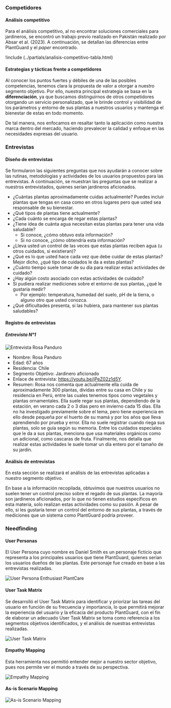 ### Competidores

#### Análisis competitivo

Para el análisis competitivo, al no encontrar soluciones comerciales para jardineros, se encontró un trabajo previo realizado en Pakistán realizado por Absar et al. (2023). A continuación, se detallan las diferencias entre PlantGuard y el _paper_ encontrado.

<!-- !include (../partials/analisis-competitivo-tabla.md) -->

!include (../partials/analisis-competitivo-tabla.html)

#### Estrategias y tácticas frente a competidores

Al conocer los puntos fuertes y débiles de una de las posibles competencias, tenemos clara la propuesta de valor a otorgar a nuestro segmento objetivo. Por ello, nuestra principal estrategia se basa en la **diferenciación**, ya que buscamos distinguirnos de otros competidores otorgando un servicio personalizado, que le brinde control y visibilidad de los parámetros y entorno de sus plantas a nuestros usuarios y mantenga el bienestar de estas en todo momento.

De tal manera, nos enfocamos en resaltar tanto la aplicación como nuestra marca dentro del mercado, haciendo prevalecer la calidad y enfoque en las necesidades expresas del usuario.

### Entrevistas

#### Diseño de entrevistas

Se formularon las siguientes preguntas que nos ayudarán a conocer sobre las rutinas, metodologías y actividades de los usuarios propuestos para las entrevistas. A continuación, se muestran las preguntas que se realizar a nuestros entrevistados, quienes serían jardineros aficionados.

- ¿Cuántas plantas aproximadamente cuidas actualmente? Puedes incluir plantas que tengas en casa como en otros lugares pero que usted sea responsable de su bienestar.
- ¿Qué tipos de plantas tiene actualmente?
- ¿Cada cuánto se encarga de regar estas plantas?
- ¿Tiene idea de cuánta agua necesitan estas plantas para tener una vida saludable?
  - Si conoce, ¿cómo obtuvo esta información?
  - Si no conoce, ¿cómo obtendría esta información?
- ¿Lleva usted un control de las veces que estas plantas reciben agua (u otros cuidados, si existieran)?
- ¿Qué es lo que usted hace cada vez que debe cuidar de estas plantas? Mejor dicho, ¿qué tipo de cuidados le da a estas plantas?
- ¿Cuánto tiempo suele tomar de su día para realizar estas actividades de cuidado?
- ¿Hay algún costo asociado con estas actividades de cuidado?
- Si pudiera realizar mediciones sobre el entorno de sus plantas, ¿qué le gustaría medir?
  - Por ejemplo: temperatura, humedad del suelo, pH de la tierra, o alguno otro que usted conozca.
- ¿Qué dificultades presenta, si las hubiera, para mantener sus plantas saludables?

#### Registro de entrevistas

##### Entrevista N°1

![Entrevista Rosa Panduro](../static/entrevista-rosa-panduro.png)

- Nombre: Rosa Panduro
- Edad: 67 años
- Residencia: Chile
- Segmento Objetivo: Jardinero aficionado
- Enlace de entrevista: <https://youtu.be/jPeZ02z1d5Y>.
- Resumen: Rosa nos comenta que actualmente ella cuida de aproximadamente 300 plantas, dividas entre su casa en Chile y su residencia en Perú, entre las cuales tenemos tipos como vegetales y plantas ornamentales. Ella suele regar sus plantas, dependiendo de la estación, en verano cada 2 o 3 días pero en invierno cada 15 días. Ella no ha investigado previamente sobre el tema, pero tiene experiencia en ello desde pequeña por el huerto de su mamá y por los años que lleva aprendiendo por prueba y error. Ella no suele registrar cuando riega sus plantas, solo se guía según su memoria. Entre los cuidados especiales que le da a sus plantas, menciona que usa materiales orgánicos como un adicional, como cascaras de fruta. Finalmente, nos detalla que realizar estas actividades le suele tomar un día entero por el tamaño de su jardín.

#### Análisis de entrevistas

<!-- TODO: Improve when we have more interviews -->

En esta sección se realizará el análisis de las entrevistas aplicadas a nuestro segmento objetivo.

En base a la información recopilada, obtuvimos que nuestros usuarios no suelen tener un control preciso sobre el regado de sus plantas. La mayoría son jardineros aficionados, por lo que no tienen estudios específicos en esta materia, solo realizan estas actividades como su pasión. A pesar de ello, si les gustaría tener un control del entorno de sus plantas, a través de mediciones que un sistema como PlantGuard podría proveer.

### Needfinding

#### User Personas

El User Persona cuyo nombre es Daniel Smith es un personaje ficticio que representa a los principales usuarios que tiene PlantGuard, quienes serían los usuarios dueños de las plantas. Este personaje fue creado en base a las entrevistas realizadas.

![User Persona Enthusiast PlantCare](../static/user-persona-plantcare-enthusiast.png)

#### User Task Matrix

Se desarrolló el User Task Matrix para identificar y priorizar las tareas del usuario en función de su frecuencia y importancia, lo que permitirá mejorar la experiencia del usuario y la eficacia del producto PlantGuard, con el fin de elaborar un adecuado User Task Matrix se toma como referencia a los segmentos objetivos identificados, y el análisis de nuestras entrevistas realizadas.

![User Task Matrix](../static/user-task-matrix.png)

#### Empathy Mapping

Esta herramienta nos permitió entender mejor a nuestro sector objetivo, pues nos permite ver el mundo a través de su perspectiva.

![Empathy Mapping](../static/empathy-mapping.png)

#### As-is Scenario Mapping

![As-is Scenario Mapping](../static/as-is-scenario-mapping.png)
